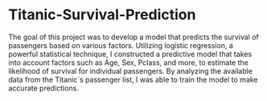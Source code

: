 # Titanic-Survival-Prediction
The goal of this project was to develop a model that predicts the survival of passengers based on various factors. 
Utilizing logistic regression, a powerful statistical technique, I constructed a predictive model that takes into account factors such as Age, Sex, Pclass, and more, to estimate the likelihood of survival for individual passengers.
By analyzing the available data from the Titanic`s passenger list, I was able to train the model to make accurate predictions.
